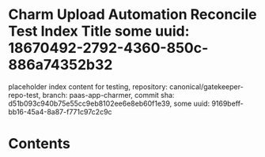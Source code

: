 # Charm Upload Automation Reconcile Test Index Title some uuid: 18670492-2792-4360-850c-886a74352b32
 placeholder index content for testing,  repository: canonical/gatekeeper-repo-test,  branch: paas-app-charmer,  commit sha: d51b093c940b75e55cc9eb8102ee6e8eb60f1e39,  some uuid: 9169beff-bb16-45a4-8a87-f771c97c2c9c

# Contents